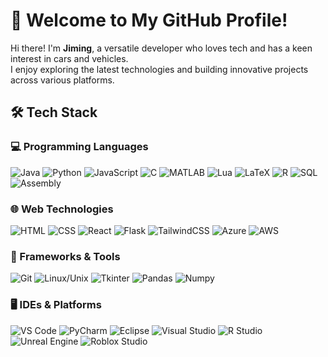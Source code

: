 # 👋 Welcome to My GitHub Profile!
Hi there! I'm **Jiming**, a versatile developer who loves tech and has a keen interest in cars and vehicles.  
I enjoy exploring the latest technologies and building innovative projects across various platforms.

## 🛠️ Tech Stack

### 💻 Programming Languages
<p align="left">
  <img src="https://img.shields.io/badge/Java-ED8B00?style=for-the-badge&logo=java&logoColor=white" alt="Java" />
  <img src="https://img.shields.io/badge/Python-3776AB?style=for-the-badge&logo=python&logoColor=white" alt="Python" />
  <img src="https://img.shields.io/badge/JavaScript-F7DF1E?style=for-the-badge&logo=javascript&logoColor=black" alt="JavaScript" />
  <img src="https://img.shields.io/badge/C-A8B9CC?style=for-the-badge&logo=c&logoColor=white" alt="C" />
  <img src="https://img.shields.io/badge/MATLAB-0076A8?style=for-the-badge&logo=matlab&logoColor=white" alt="MATLAB" />
  <img src="https://img.shields.io/badge/Lua-2C2D72?style=for-the-badge&logo=lua&logoColor=white" alt="Lua" />
  <img src="https://img.shields.io/badge/LaTeX-008080?style=for-the-badge&logo=latex&logoColor=white" alt="LaTeX" />
  <img src="https://img.shields.io/badge/R-276DC3?style=for-the-badge&logo=r&logoColor=white" alt="R" />
  <img src="https://img.shields.io/badge/SQL-4479A1?style=for-the-badge&logo=mysql&logoColor=white" alt="SQL" />
  <img src="https://img.shields.io/badge/Assembly-000000?style=for-the-badge&logo=assembly&logoColor=white" alt="Assembly" />
</p>

### 🌐 Web Technologies
<p align="left">
  <img src="https://img.shields.io/badge/HTML-E34F26?style=for-the-badge&logo=html5&logoColor=white" alt="HTML" />
  <img src="https://img.shields.io/badge/CSS-1572B6?style=for-the-badge&logo=css3&logoColor=white" alt="CSS" />
  <img src="https://img.shields.io/badge/React-61DAFB?style=for-the-badge&logo=react&logoColor=black" alt="React" />
  <img src="https://img.shields.io/badge/Flask-000000?style=for-the-badge&logo=flask&logoColor=white" alt="Flask" />
  <img src="https://img.shields.io/badge/TailwindCSS-06B6D4?style=for-the-badge&logo=tailwind-css&logoColor=white" alt="TailwindCSS" />
  <img src="https://img.shields.io/badge/Azure-0078D4?style=for-the-badge&logo=microsoft-azure&logoColor=white" alt="Azure" />
  <img src="https://img.shields.io/badge/AWS-232F3E?style=for-the-badge&logo=amazon-aws&logoColor=white" alt="AWS" />
</p>

### 🔧 Frameworks & Tools
<p align="left">
  <img src="https://img.shields.io/badge/Git-F05032?style=for-the-badge&logo=git&logoColor=white" alt="Git" />
  <img src="https://img.shields.io/badge/Linux-FCC624?style=for-the-badge&logo=linux&logoColor=black" alt="Linux/Unix" />
  <img src="https://img.shields.io/badge/Tkinter-306998?style=for-the-badge&logo=python&logoColor=white" alt="Tkinter" />
  <img src="https://img.shields.io/badge/Pandas-150458?style=for-the-badge&logo=pandas&logoColor=white" alt="Pandas" />
  <img src="https://img.shields.io/badge/Numpy-013243?style=for-the-badge&logo=numpy&logoColor=white" alt="Numpy" />
</p>

### 🖥️ IDEs & Platforms
<p align="left">
  <img src="https://img.shields.io/badge/VS_Code-007ACC?style=for-the-badge&logo=visual-studio-code&logoColor=white" alt="VS Code" />
  <img src="https://img.shields.io/badge/PyCharm-000000?style=for-the-badge&logo=pycharm&logoColor=white" alt="PyCharm" />
  <img src="https://img.shields.io/badge/Eclipse-2C2255?style=for-the-badge&logo=eclipseide&logoColor=white" alt="Eclipse" />
  <img src="https://img.shields.io/badge/Visual_Studio-5C2D91?style=for-the-badge&logo=visual-studio&logoColor=white" alt="Visual Studio" />
  <img src="https://img.shields.io/badge/R_Studio-75AADB?style=for-the-badge&logo=rstudio&logoColor=white" alt="R Studio" />
  <img src="https://img.shields.io/badge/Unreal_Engine-313131?style=for-the-badge&logo=unreal-engine&logoColor=white" alt="Unreal Engine" />
  <img src="https://img.shields.io/badge/Roblox_Studio-FF0000?style=for-the-badge&logo=roblox&logoColor=white" alt="Roblox Studio" />
</p>

